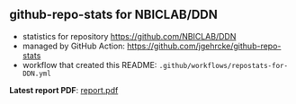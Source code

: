 ## github-repo-stats for NBICLAB/DDN

- statistics for repository https://github.com/NBICLAB/DDN
- managed by GitHub Action: https://github.com/jgehrcke/github-repo-stats
- workflow that created this README: `.github/workflows/repostats-for-DDN.yml`

**Latest report PDF**: [report.pdf](https://github.com/NBICLAB/ddn-data-repo/raw/github-repo-stats/NBICLAB/DDN/latest-report/report.pdf)

